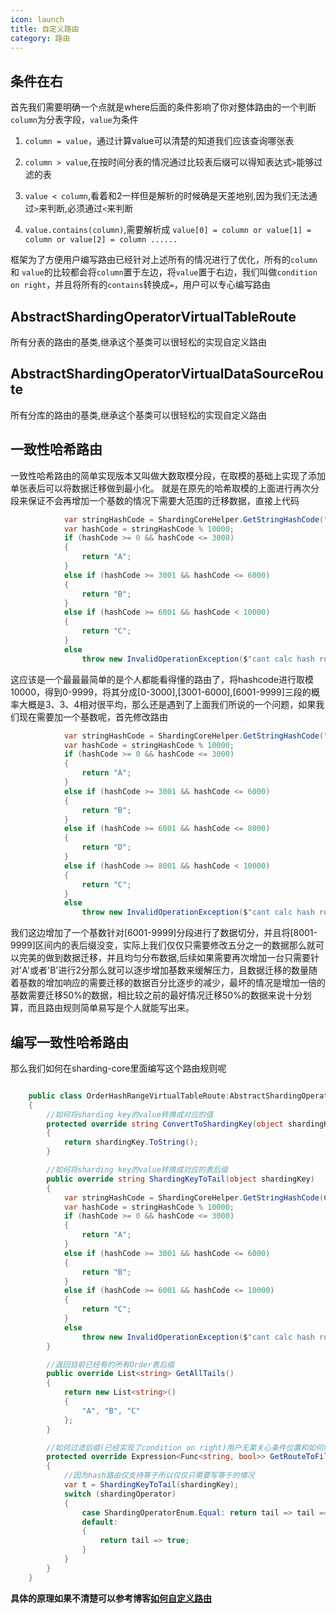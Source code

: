 ```yaml
---
icon: launch
title: 自定义路由
category: 路由
---
```


## 条件在右
首先我们需要明确一个点就是where后面的条件影响了你对整体路由的一个判断`column`为分表字段，`value`为条件

1. `column = value`，通过计算value可以清楚的知道我们应该查询哪张表

2. `column > value`,在按时间分表的情况通过比较表后缀可以得知表达式`>`能够过滤的表

3. `value < column`,看着和2一样但是解析的时候确是天差地别,因为我们无法通过`>`来判断,必须通过`<`来判断

4. `value.contains(column)`,需要解析成 `value[0] = column or value[1] = column or value[2] = column ......`

框架为了方便用户编写路由已经针对上述所有的情况进行了优化，所有的`column` 和 `value`的比较都会将`column`置于左边，将`value`置于右边，我们叫做`condition on right`，并且将所有的`contains`转换成`=`，用户可以专心编写路由

## AbstractShardingOperatorVirtualTableRoute
所有分表的路由的基类,继承这个基类可以很轻松的实现自定义路由

## AbstractShardingOperatorVirtualDataSourceRoute
所有分库的路由的基类,继承这个基类可以很轻松的实现自定义路由

## 一致性哈希路由

一致性哈希路由的简单实现版本又叫做大数取模分段，在取模的基础上实现了添加单张表后可以将数据迁移做到最小化。
就是在原先的哈希取模的上面进行再次分段来保证不会再增加一个基数的情况下需要大范围的迁移数据，直接上代码


```C#
            var stringHashCode = ShardingCoreHelper.GetStringHashCode("123");
            var hashCode = stringHashCode % 10000;
            if (hashCode >= 0 && hashCode <= 3000)
            {
                return "A";
            }
            else if (hashCode >= 3001 && hashCode <= 6000)
            {
                return "B";
            }
            else if (hashCode >= 6001 && hashCode < 10000)
            {
                return "C";
            }
            else
                throw new InvalidOperationException($"cant calc hash route hash code:[{stringHashCode}]");
```

这应该是一个最最最简单的是个人都能看得懂的路由了，将hashcode进行取模10000，得到0-9999，将其分成[0-3000],[3001-6000],[6001-9999]三段的概率大概是3、3、4相对很平均，那么还是遇到了上面我们所说的一个问题，如果我们现在需要加一个基数呢，首先修改路由

```C#
            var stringHashCode = ShardingCoreHelper.GetStringHashCode("123");
            var hashCode = stringHashCode % 10000;
            if (hashCode >= 0 && hashCode <= 3000)
            {
                return "A";
            }
            else if (hashCode >= 3001 && hashCode <= 6000)
            {
                return "B";
            }
            else if (hashCode >= 6001 && hashCode <= 8000)
            {
                return "D";
            }
            else if (hashCode >= 8001 && hashCode < 10000)
            {
                return "C";
            }
            else
                throw new InvalidOperationException($"cant calc hash route hash code:[{stringHashCode}]");
```
我们这边增加了一个基数针对[6001-9999]分段进行了数据切分，并且将[8001-9999]区间内的表后缀没变，实际上我们仅仅只需要修改五分之一的数据那么就可以完美的做到数据迁移，并且均匀分布数据,后续如果需要再次增加一台只需要针对'A'或者'B'进行2分那么就可以逐步增加基数来缓解压力，且数据迁移的数量随着基数的增加响应的需要迁移的数据百分比逐步的减少，最坏的情况是增加一倍的基数需要迁移50%的数据，相比较之前的最好情况迁移50%的数据来说十分划算，而且路由规则简单易写是个人就能写出来。

## 编写一致性哈希路由


那么我们如何在sharding-core里面编写这个路由规则呢
```csharp

    public class OrderHashRangeVirtualTableRoute:AbstractShardingOperatorVirtualTableRoute<Order,string>
    {
        //如何将sharding key的value转换成对应的值
        protected override string ConvertToShardingKey(object shardingKey)
        {
            return shardingKey.ToString();
        }

        //如何将sharding key的value转换成对应的表后缀
        public override string ShardingKeyToTail(object shardingKey)
        {
            var stringHashCode = ShardingCoreHelper.GetStringHashCode(ConvertToShardingKey(shardingKey));
            var hashCode = stringHashCode % 10000;
            if (hashCode >= 0 && hashCode <= 3000)
            {
                return "A";
            }
            else if (hashCode >= 3001 && hashCode <= 6000)
            {
                return "B";
            }
            else if (hashCode >= 6001 && hashCode <= 10000)
            {
                return "C";
            }
            else
                throw new InvalidOperationException($"cant calc hash route hash code:[{stringHashCode}]");
        }

        //返回目前已经有的所有Order表后缀
        public override List<string> GetAllTails()
        {
            return new List<string>()
            {
                "A", "B", "C"
            };
        }

        //如何过滤后缀(已经实现了condition on right)用户无需关心条件位置和如何解析条件逻辑判断，也不需要用户考虑and 还是or
        protected override Expression<Func<string, bool>> GetRouteToFilter(string shardingKey, ShardingOperatorEnum shardingOperator)
        {
            //因为hash路由仅支持等于所以仅仅只需要写等于的情况
            var t = ShardingKeyToTail(shardingKey);
            switch (shardingOperator)
            {
                case ShardingOperatorEnum.Equal: return tail => tail == t;
                default:
                {
                    return tail => true;
                }
            }
        }
    }
```

**具体的原理如果不清楚可以参考博客[如何自定义路由](https://www.cnblogs.com/xuejiaming/p/15383899.html)**
